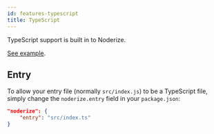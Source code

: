 ```yaml
---
id: features-typescript
title: TypeScript
---
```


TypeScript support is built in to Noderize.

[See example](https://github.com/Cretezy/noderize/tree/master/packages/examples/basic-typescript).

## Entry

To allow your entry file (normally `src/index.js`) to be a TypeScript file, simply change the `noderize.entry` field in your `package.json`:

```json
"noderize": {
    "entry": "src/index.ts"
}
```



